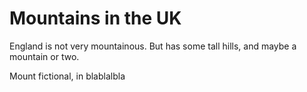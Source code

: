 Mountains in the UK
=============
England is not very mountainous.
But has some tall hills, and maybe a mountain or two.

Mount fictional, in blablalbla
